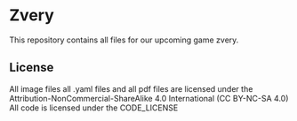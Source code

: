 # Zvery
This repository contains all files for our upcoming game zvery. 

## License
All image files all .yaml files and all pdf files are licensed under the Attribution-NonCommercial-ShareAlike 4.0 International (CC BY-NC-SA 4.0) 
All code is licensed under the CODE_LICENSE

